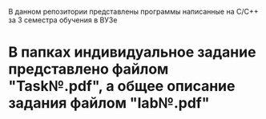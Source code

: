 В данном репозитории представлены программы написанные на C/C++ за 3 семестра обучения в ВУЗе
# В папках индивидуальное задание представлено файлом "Task№.pdf", а общее описание задания файлом "lab№.pdf"
